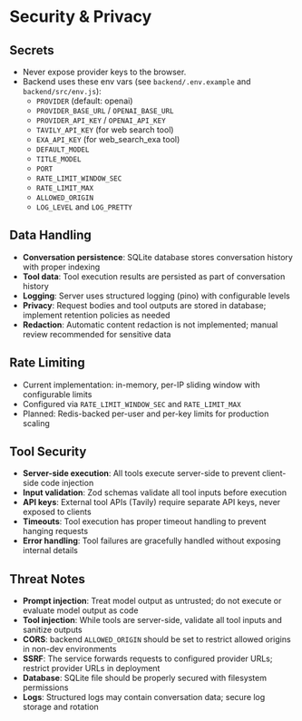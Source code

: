 
# Security & Privacy

## Secrets
- Never expose provider keys to the browser.
- Backend uses these env vars (see `backend/.env.example` and `backend/src/env.js`):
	- `PROVIDER` (default: openai)
	- `PROVIDER_BASE_URL` / `OPENAI_BASE_URL`
	- `PROVIDER_API_KEY` / `OPENAI_API_KEY`
	- `TAVILY_API_KEY` (for web search tool)
	- `EXA_API_KEY` (for web_search_exa tool)
	- `DEFAULT_MODEL`
	- `TITLE_MODEL`
	- `PORT`
	- `RATE_LIMIT_WINDOW_SEC`
	- `RATE_LIMIT_MAX`
	- `ALLOWED_ORIGIN`
	- `LOG_LEVEL` and `LOG_PRETTY`

## Data Handling
- **Conversation persistence**: SQLite database stores conversation history with proper indexing
- **Tool data**: Tool execution results are persisted as part of conversation history
- **Logging**: Server uses structured logging (pino) with configurable levels
- **Privacy**: Request bodies and tool outputs are stored in database; implement retention policies as needed
- **Redaction**: Automatic content redaction is not implemented; manual review recommended for sensitive data

## Rate Limiting
- Current implementation: in-memory, per-IP sliding window with configurable limits
- Configured via `RATE_LIMIT_WINDOW_SEC` and `RATE_LIMIT_MAX`
- Planned: Redis-backed per-user and per-key limits for production scaling

## Tool Security
- **Server-side execution**: All tools execute server-side to prevent client-side code injection
- **Input validation**: Zod schemas validate all tool inputs before execution
- **API keys**: External tool APIs (Tavily) require separate API keys, never exposed to clients
- **Timeouts**: Tool execution has proper timeout handling to prevent hanging requests
- **Error handling**: Tool failures are gracefully handled without exposing internal details

## Threat Notes
- **Prompt injection**: Treat model output as untrusted; do not execute or evaluate model output as code
- **Tool injection**: While tools are server-side, validate all tool inputs and sanitize outputs
- **CORS**: backend `ALLOWED_ORIGIN` should be set to restrict allowed origins in non-dev environments
- **SSRF**: The service forwards requests to configured provider URLs; restrict provider URLs in deployment
- **Database**: SQLite file should be properly secured with filesystem permissions
- **Logs**: Structured logs may contain conversation data; secure log storage and rotation
